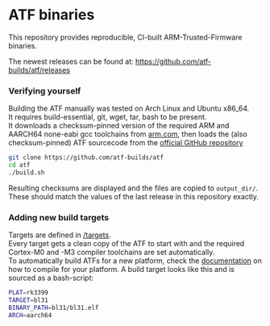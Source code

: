 # ATF binaries
This repository provides reproducible, CI-built ARM-Trusted-Firmware binaries.

The newest releases can be found at: 
https://github.com/atf-builds/atf/releases

### Verifying yourself
Building the ATF manually was tested on Arch Linux and Ubuntu x86_64.   
It requires build-essential, git, wget, tar, bash to be present.   
It downloads a checksum-pinned version of the required ARM and AARCH64 none-eabi gcc toolchains from [arm.com](https://developer.arm.com/tools-and-software/open-source-software/developer-tools/gnu-toolchain/gnu-a/downloads), then loads the (also checksum-pinned) ATF sourcecode from the [official GitHub repository](https://github.com/ARM-software/arm-trusted-firmware)

```bash
git clone https://github.com/atf-builds/atf
cd atf
./build.sh
```
Resulting checksums are displayed and the files are copied to `output_dir/`.   
These should match the values of the last release in this repository exactly. 

### Adding new build targets
Targets are defined in [/targets](https://github.com/atf-builds/atf/tree/master/targets).  
Every target gets a clean copy of the ATF to start with and the required Cortex-M0 and -M3 compiler toolchains are set automatically.  
To automatically build ATFs for a new platform, check the [documentation](https://trustedfirmware-a.readthedocs.io/en/latest/plat/index.html) on how to compile for your platform.
A build target looks like this and is sourced as a bash-script:
```bash
PLAT=rk3399
TARGET=bl31
BINARY_PATH=bl31/bl31.elf
ARCH=aarch64
```

